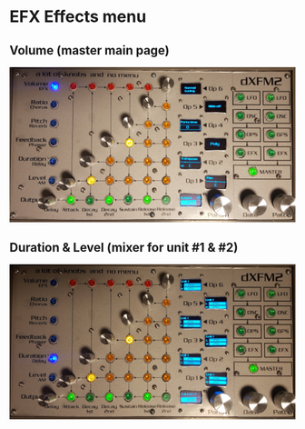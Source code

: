 # EFX Effects menu

## Volume (master main page)

![](../media/MASTER.png)

## Duration & Level (mixer for unit #1 & #2)

![](../media/MASTER-Mix.png)
